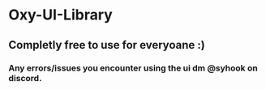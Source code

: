 # Oxy-UI-Library
## Completly free to use for everyoane :)

### Any errors/issues you encounter using the ui dm @syhook on discord.
